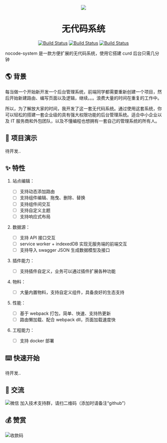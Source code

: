 <p align="center">
  <img src="https://user-images.githubusercontent.com/12481194/161300388-86a8a044-36f1-48a6-8384-6a2119a17112.svg">
</p>

<!-- 图片 -->
<h1 align="center">无代码系统</h1>

<!-- 徽标 -->
<p align="center">
   <a href=""><img id="like" src="https://img.shields.io/badge/code style-prettier-green.svg" alt="Build Status"></a>
   <a href=""><img id="read" src="https://img.shields.io/badge/PRS-welcome-red.svg" alt="Build Status"></a>
   <a href=""><img id="read" src="https://img.shields.io/badge/types-typescript-blue.svg" alt="Build Status"></a>
  </p>

nocode-system 是一款方便扩展的无代码系统，使用它搭建 curd 后台只需几分钟

## 🌎 背景

每当做一个开始新开发一个后台管理系统，前端同学都需要重新创建一个项目，然后开始新建路由、编写页面以及逻辑，继续。。。浪费大量的时间在重复的工作中。

所以，为了解放大家的时间，我开发了这一套无代码系统。通过使用这套系统，你可以轻松的搭建一套企业级的具有强大权限功能的后台管理系统。适合中小企业以及 IT 服务商和外包团队，以及不懂编程也想拥有一套自己的管理系统的所有人。

## 📸 项目演示

待开发..

## ✨ 特性

1. 站点编辑：

   - [ ] 支持动态添加路由
   - [ ] 支持组件编辑、拖曳、删除、替换
   - [ ] 支持组件间交互
   - [ ] 支持自定义主题
   - [ ] 支持响应式布局

2. 数据源：

   - [ ] 支持 API 接口交互
   - [ ] service worker + indexedDB 实现无服务端的前端交互
   - [ ] 支持导入 swagger JSON 生成数据模型及接口

3. 插件能力：

   - [ ] 支持插件自定义，业务可以通过插件扩展各种功能

4. 物料：

   - [ ] 大量内置物料，支持自定义组件，具备良好的生态支持

5. 性能：

   - [ ] 基于 webpack 打包，简单、快速、支持热更新
   - [ ] 路由懒加载、配合 webpack dll，页面加载速度快

6. 工程能力：
   - [ ] 支持 docker 部署

## ⌨️ 快速开始

待开发..

## 🤝 交流

![微信](https://user-images.githubusercontent.com/12481194/161296176-9adf6355-31fc-40f0-832c-c4970f9c415a.jpg)
加入技术支持群，请扫二维码（添加时请备注“github”）

## 💰 赞赏

![收款码](https://user-images.githubusercontent.com/12481194/161088975-69f57147-bf86-4e14-90e2-ef9465ef553b.jpeg)
